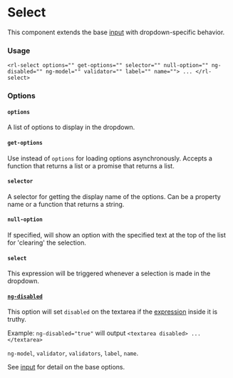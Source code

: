 # Select
This component extends the base [input](../input/input.md) with dropdown-specific behavior.

### Usage
```
<rl-select options="" get-options="" selector="" null-option="" ng-disabled="" ng-model="" validator="" label="" name=""> ... </rl-select>
```
### Options

#### `options`

A list of options to display in the dropdown.

#### `get-options`

Use instead of `options` for loading options asynchronously. Accepts a function that returns a list or a promise that returns a list.

#### `selector`

A selector for getting the display name of the options. Can be a property name or a function that returns a string.

#### `null-option`

If specified, will show an option with the specified text at the top of the list for 'clearing' the selection.

#### `select`

This expression will be triggered whenever a selection is made in the dropdown.

#### [`ng-disabled`](https://docs.angularjs.org/api/ng/directive/ngDisabled)

This option will set `disabled` on the textarea if the [expression](https://docs.angularjs.org/guide/expression) inside it is truthy.

Example: `ng-disabled="true"` will output `<textarea disabled> ... </textarea>`

`ng-model`, `validator`, `validators`, `label`, `name`.

See [input](../input/input.md) for detail on the base options.

